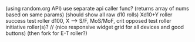 (using random.org API)
	use separate api caller func? (returns array of nums based on same params)
(should show all raw d10 rolls)
Xd10+Y roller
success test roller
	d100, X --> S/F, MoS/MoF, crit
opposed test roller
initiative roller(s)?
//
(nice responsive widget grid for all devices and good buttons)
(then fork for E-T roller?)
